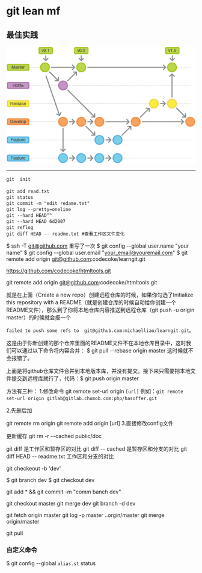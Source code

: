 # git lean mf


## 最佳实践

![png](./git_best_flow.png "git 最佳实践")

<!-- ![alt text](./git_best_flow.png "Title") -->

---

```shell
git  init

git add read.txt
git status
git commit -m "edit redame.txt"
git log --pretty=oneline
git --hard HEAD^^
git --hard HEAD 6d2007
git reflog
git diff HEAD -- readme.txt #查看工作区文件变化

```


$ ssh -T git@github.com
重写了一次
$ git config --global user.name "your name"
$ git config --global user.email "your_email@youremail.com"
$ git remote add origin git@github.com:codecoke/learngit.git

https://github.com/codecoke/htmltools.git

git remote add origin git@github.com:codecoke/htmltools.git

就是在上面（Create a new repo）创建远程仓库的时候，如果你勾选了Initialize this repository with a README（就是创建仓库的时候自动给你创建一个README文件），那么到了你将本地仓库内容推送到远程仓库（git push -u origin master）的时候就会报一个 

`failed to push some refs to  git@github.com:michaelliao/learngit.git`。 

这是由于你新创建的那个仓库里面的README文件不在本地仓库目录中，这时我们可以通过以下命令将内容合并：
$ git pull --rebase origin master  这时候就不会报错了。


上面是将github仓库文件合并到本地版本库，并没有提交。接下来只需要把本地文件提交到远程库就行了，代码：$ git push origin master


方法有三种：
1.修改命令
git remote set-url origin `[url]`
例如：`git remote set-url origin gitlab@gitlab.chumob.com:php/hasoffer.git`

2.先删后加

git remote rm origin
git remote add origin [url]
3.直接修改config文件

更新缓存
git rm -r --cached public/doc

git diff 是工作区和暂存区的对比
git diff -- cached 是暂存区和分支的对比
git diff HEAD -- readme.txt  工作区和分支的对比

git checkeout -b 'dev'

$ git branch dev
$ git checkout dev

git add * && git commit -m "comm banch dev"

git checkout master
git merge dev
git branch -d dev

git fetch origin master
git log -p master ..orgin/master
git merge origin/master

git pull

### 自定义命令

$ git config --global `alias.st` status